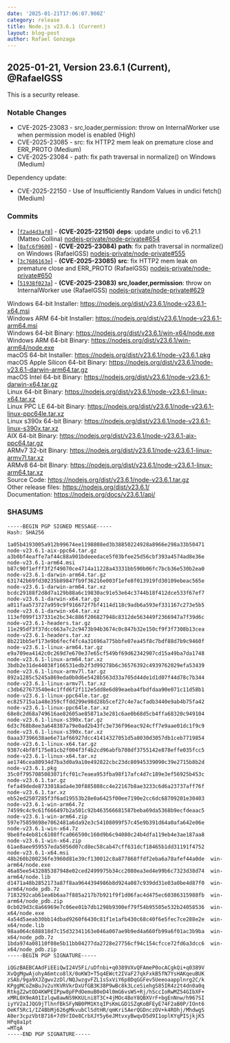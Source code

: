 ```yaml
---
date: '2025-01-21T17:06:07.900Z'
category: release
title: Node.js v23.6.1 (Current)
layout: blog-post
author: Rafael Gonzaga
---
```


## 2025-01-21, Version 23.6.1 (Current), @RafaelGSS

This is a security release.

### Notable Changes

- CVE-2025-23083 - src,loader,permission: throw on InternalWorker use when permission model is enabled (High)
- CVE-2025-23085 - src: fix HTTP2 mem leak on premature close and ERR_PROTO (Medium)
- CVE-2025-23084 - path: fix path traversal in normalize() on Windows (Medium)

Dependency update:

- CVE-2025-22150 - Use of Insufficiently Random Values in undici fetch() (Medium)

### Commits

- \[[`f2ad4d3af8`](https://github.com/nodejs/node/commit/f2ad4d3af8)] - **(CVE-2025-22150)** **deps**: update undici to v6.21.1 (Matteo Collina) [nodejs-private/node-private#654](https://github.com/nodejs-private/node-private/pull/654)
- \[[`0afc6f9600`](https://github.com/nodejs/node/commit/0afc6f9600)] - **(CVE-2025-23084)** **path**: fix path traversal in normalize() on Windows (RafaelGSS) [nodejs-private/node-private#555](https://github.com/nodejs-private/node-private/pull/555)
- \[[`3c7686163e`](https://github.com/nodejs/node/commit/3c7686163e)] - **(CVE-2025-23085)** **src**: fix HTTP2 mem leak on premature close and ERR_PROTO (RafaelGSS) [nodejs-private/node-private#650](https://github.com/nodejs-private/node-private/pull/650)
- \[[`51938f023a`](https://github.com/nodejs/node/commit/51938f023a)] - **(CVE-2025-23083)** **src,loader,permission**: throw on InternalWorker use (RafaelGSS) [nodejs-private/node-private#629](https://github.com/nodejs-private/node-private/pull/629)

Windows 64-bit Installer: https://nodejs.org/dist/v23.6.1/node-v23.6.1-x64.msi \
Windows ARM 64-bit Installer: https://nodejs.org/dist/v23.6.1/node-v23.6.1-arm64.msi \
Windows 64-bit Binary: https://nodejs.org/dist/v23.6.1/win-x64/node.exe \
Windows ARM 64-bit Binary: https://nodejs.org/dist/v23.6.1/win-arm64/node.exe \
macOS 64-bit Installer: https://nodejs.org/dist/v23.6.1/node-v23.6.1.pkg \
macOS Apple Silicon 64-bit Binary: https://nodejs.org/dist/v23.6.1/node-v23.6.1-darwin-arm64.tar.gz \
macOS Intel 64-bit Binary: https://nodejs.org/dist/v23.6.1/node-v23.6.1-darwin-x64.tar.gz \
Linux 64-bit Binary: https://nodejs.org/dist/v23.6.1/node-v23.6.1-linux-x64.tar.xz \
Linux PPC LE 64-bit Binary: https://nodejs.org/dist/v23.6.1/node-v23.6.1-linux-ppc64le.tar.xz \
Linux s390x 64-bit Binary: https://nodejs.org/dist/v23.6.1/node-v23.6.1-linux-s390x.tar.xz \
AIX 64-bit Binary: https://nodejs.org/dist/v23.6.1/node-v23.6.1-aix-ppc64.tar.gz \
ARMv7 32-bit Binary: https://nodejs.org/dist/v23.6.1/node-v23.6.1-linux-armv7l.tar.xz \
ARMv8 64-bit Binary: https://nodejs.org/dist/v23.6.1/node-v23.6.1-linux-arm64.tar.xz \
Source Code: https://nodejs.org/dist/v23.6.1/node-v23.6.1.tar.gz \
Other release files: https://nodejs.org/dist/v23.6.1/ \
Documentation: https://nodejs.org/docs/v23.6.1/api/

### SHASUMS

```
-----BEGIN PGP SIGNED MESSAGE-----
Hash: SHA256

1a05b4193005a912b99674ee1198808ed3b38850224928a8966e298a33b50471  node-v23.6.1-aix-ppc64.tar.gz
a3b0bf4eaffe7af44c88a901bdeeedace5f03bfee25d56cbf393a4574ad8e36e  node-v23.6.1-arm64.msi
b87c90f1efff3f2f49070ce4714a11228a43331bb590b06fc7bcb36e530b2ea0  node-v23.6.1-darwin-arm64.tar.gz
631742b69fd30235b89847fb9f36216e003f1efe8f013919fd30109ebeac565e  node-v23.6.1-darwin-arm64.tar.xz
bcdc29188f2d8d7a129b88a6c19830ac91e53e64c3744b18f412dce533f67ef7  node-v23.6.1-darwin-x64.tar.gz
a011faa573727a959c9f916672f7bf4114d118c9adb6a593ef331167c273e5b5  node-v23.6.1-darwin-x64.tar.xz
113ef099f137331e2bc34c886f206827948c8312de563449f2366947a7f39d6c  node-v23.6.1-headers.tar.gz
11e295df3f37dcc663a7c2c9473b94b3674c0c847b32e150cf9f3f7308b13cea  node-v23.6.1-headers.tar.xz
8b221bb5ef173e9b6fecf4fc4a31696a775bbfe07ea45f8c7bdf88d7b9c9460f  node-v23.6.1-linux-arm64.tar.gz
e9a709ea4142c0c269d7e670e37e65cf549bf69d62342907cd15a49ba7da1748  node-v23.6.1-linux-arm64.tar.xz
3bdb2e31de44038f166531edb2f3d99278b6c36576392c4939762029efa53439  node-v23.6.1-linux-armv7l.tar.gz
892a1285c5245a869eda0b0d6e5428b563d33a705d44de1d1d07f44d78c7b344  node-v23.6.1-linux-armv7l.tar.xz
c3db627673540e4c1ffd6f2f112e5dd8e6d89eaeba4fbdfdaa90e071c11d58b1  node-v23.6.1-linux-ppc64le.tar.gz
ec825715a1a48e359cffdd299e98d28b5cef27c4e7acfadb3440e9ab4b75fa42  node-v23.6.1-linux-ppc64le.tar.xz
68e8c2d68a749616ae82605ae85871a3e281c6ae0b68d5cb4ffa68320c949104  node-v23.6.1-linux-s390x.tar.gz
6d3c768b8ee3a648387a79e0ad2b43fc3e736f96eac924cff7e9aae01dc1f9c9  node-v23.6.1-linux-s390x.tar.xz
0aaa37396638ae6e71af66927dcc41414327051d5a8030d3057db1ceb7719854  node-v23.6.1-linux-x64.tar.gz
9387c4bf8f175e81cb2f004f3f4b2cd96abfb708df3755142e878effe035fcc5  node-v23.6.1-linux-x64.tar.xz
ae1746cea80934d7ba3d0a9a10e492822cbc23dc80945339090c39e2715b8b2d  node-v23.6.1.pkg
35c0f7957085083071fcf01c7eaea953fba98f17afc4d7c189e3ef56925b453c  node-v23.6.1.tar.gz
fefa49dede8733018ada4e30f885808cc4e22167b8ae3233c6d6a23737aff76f  node-v23.6.1.tar.xz
eb52ed2507285f3f6ad19553b28e0a6425f00ee7190e2cc6dc68709201e30403  node-v23.6.1-win-arm64.7z
74599c4c9c61f666497b2a501c92b463566681587beba69da5368b9ecfdeaac5  node-v23.6.1-win-arm64.zip
597e75859698e7062481a6da92e3c54108099f57c45e9b391d64a0afa642e06e  node-v23.6.1-win-x64.7z
9be8fe4eb81c6108ffca066590c160d9b6c94080c24b4dfa119eb4e3ae187aa8  node-v23.6.1-win-x64.zip
61ae8aee959557eda5056d07cd8ec58cab47cff631dcf18465b1dd31191f4752  node-v23.6.1-x64.msi
48b260b200236fe3960d81e39cf130012c8a877868ffdf2eba6a78afef44a0de  win-arm64/node.exe
46a85ee5432885387948e02ced2499975b34cc2080ea3ed4e99b6c7323d38d74  win-arm64/node.lib
d1471a48b2852173a87f8aa9644394986b8d924a087c939dd31e03a0be4d87f0  win-arm64/node_pdb.7z
7183292cab61ea6b6aa7f885a217b7b921f9f1d06fac4d475ec60386315988fb  win-arm64/node_pdb.zip
0cb029d3c8a66969e7c06ee01b7db1298b9300ef79f54b95505e532b24058536  win-x64/node.exe
4a54d5aeab30bb14dbad9260f6430c81f1e1afb430c68c40f6e5fec7ce288e2e  win-x64/node.lib
98aa064c688818d7c15d32341163e046a007ae9b9ed4a660fb99a6f01ac3b9ba  win-x64/node_pdb.7z
1bda974a08110f08e5b11bb04277da2728e27756cf94c154cfcce72fd6a3dcc6  win-x64/node_pdb.zip
-----BEGIN PGP SIGNATURE-----

iQGzBAEBCAAdFiEEiQwI24V5Fi/uDfnbi+q0389VXvQFAmeP0ocACgkQi+q0389V
XvQgMgwAjohyA6mtco8lX/0oKW3+T5q4EWct2IVaF27qkFxkB5fN7YsHAKqeuBUK
zSAb/9ga9XJZgwv2zDl/NQJwzgvFZL1sSxViY6p8DqGGFev5Ueeoaapplnrg2C/k
KPggMCoZmBuJv2uYKVRVkrDxUfGB3K38P9wBc8k3LceSiehgS85IR4z2t4dn0a0q
RtkgZ2wtOD4KWPEIPpw8pFPdOemuB0eD4l0mG6vsWS+Rj/hSccIoRwMZ54GIbXF+
xMRL0X9eA01Izlqw8awNS9KKULni8T3C+4jMOc4BoY8QBXVrF+bgEnNnw/h967SI
iyYV2aIJQG9jTlhnfBkSFyNB0PM1KtqIPsKmLGD1SZqKoBFEyE74F2aB0P/IOnt6
OeKf5Rc1/IZ4BbMj626gMkvubClSdtHR/qmKri5AerQGDnczOV+k4ROhj/MhdwgS
A0er3cpzVbtB716+7d9rIOe8CrbXJY5y6eJMtvxyBwqvD5d9I1oplKYqPISjkjK5
HPq8a1pt
=MTqA
-----END PGP SIGNATURE-----
```
